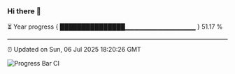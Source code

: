 ### Hi there 👋

⏳ Year progress { ███████████████▁▁▁▁▁▁▁▁▁▁▁▁▁▁▁ } 51.17 %

---

⏰ Updated on Sun, 06 Jul 2025 18:20:26 GMT

![Progress Bar CI](https://github.com/liununu/liununu/workflows/Progress%20Bar%20CI/badge.svg)
